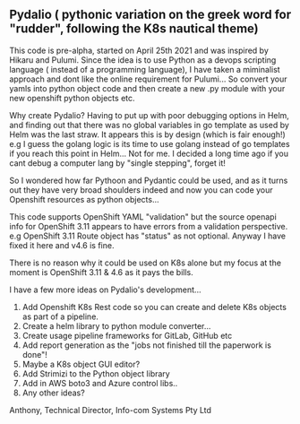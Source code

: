 ## Pydalio ( pythonic variation on the greek word for "rudder", following the K8s nautical theme)

This code is pre-alpha, started on April 25th 2021 and was inspired by Hikaru and Pulumi.
Since the idea is to use Python as a devops scripting language ( instead of a programming language), I have taken a miminalist approach and dont like the online requirement for Pulumi...
So convert your yamls into python object code and then create a new .py module with your new openshift python objects etc.

Why create Pydalio? Having to put up with poor debugging options in Helm, and finding out that there was no global variables in go template as used by Helm was the last straw. It appears this is by design (which is fair enough!) e.g I guess the golang logic is its time to use golang instead of go templates if you reach this point in Helm...
Not for me. I decided a long time ago if you cant debug a computer lang by "single stepping", forget it!

So I wondered how far Pythoon and Pydantic could be used, and as it turns out they have very broad shoulders indeed and now you can code your Openshift resources as python objects...

This code supports OpenShift YAML "validation" but the source openapi info for OpenShift 3.11 appears to have errors from a validation perspective. e.g OpenShift 3.11 Route object has "status" as not optional. Anyway I have fixed it here and v4.6 is fine.

There is no reason why it could be used on K8s alone but my focus at the moment is OpenShift 3.11 & 4.6 as it pays the bills.

I have a few more ideas on Pydalio's development...
1. Add Openshift K8s Rest code so you can create and delete K8s objects as part of a pipeline.
2. Create a helm library to python module converter...
3. Create usage pipeline frameworks for GitLab, GitHub etc
4. Add report generation as the "jobs not finished till the paperwork is done"!
5. Maybe a K8s object GUI editor?
6. Add Strimizi to the Python object library
7. Add in AWS boto3 and Azure control libs..
8. Any other ideas?

Anthony, 
Technical Director,
Info-com Systems Pty Ltd